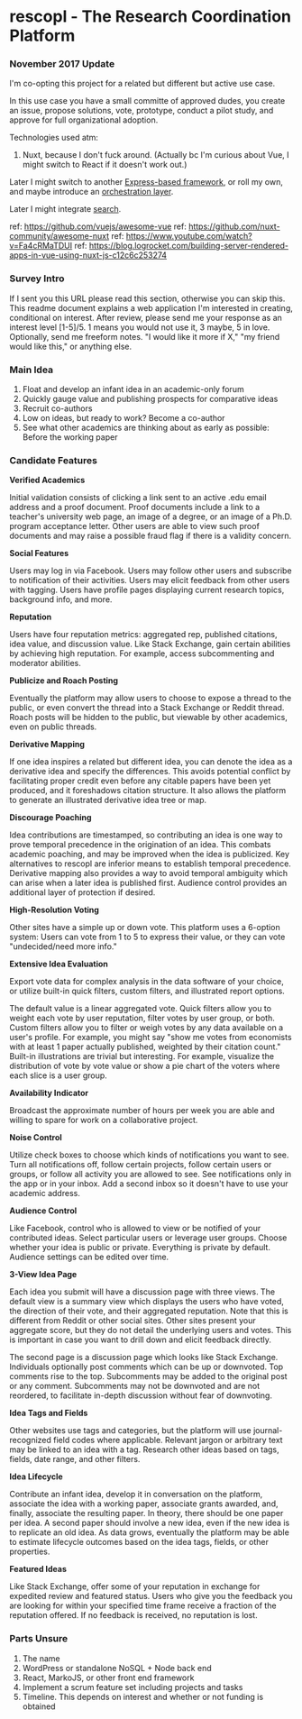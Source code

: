 # rescopl - The Research Coordination Platform

### November 2017 Update

I'm co-opting this project for a related but different but active use case.

In this use case you have a small committe of approved dudes, you create an issue, propose solutions, vote, prototype, conduct a pilot study, and approve for full organizational adoption.

Technologies used atm:
1. Nuxt, because I don't fuck around. (Actually bc I'm curious about Vue, I might switch to React if it doesn't work out.)

Later I might switch to another [Express-based framework](https://expressjs.com/en/resources/frameworks.html), or roll my own, and maybe introduce an [orchestration layer](https://github.com/odino/the-conductor).

Later I might integrate [search](https://www.itemsapi.com/).

ref: https://github.com/vuejs/awesome-vue
ref: https://github.com/nuxt-community/awesome-nuxt
ref: https://www.youtube.com/watch?v=Fa4cRMaTDUI
ref: https://blog.logrocket.com/building-server-rendered-apps-in-vue-using-nuxt-js-c12c6c253274

### Survey Intro
If I sent you this URL please read this section, otherwise you can skip this. This readme document explains a web application I'm interested in creating, conditional on interest. After review, please send me your response as an interest level [1-5]/5. 1 means you would not use it, 3 maybe, 5 in love. Optionally, send me freeform notes. "I would like it more if X," "my friend would like this," or anything else.

### Main Idea
1. Float and develop an infant idea in an academic-only forum
2. Quickly gauge value and publishing prospects for comparative ideas
3. Recruit co-authors
4. Low on ideas, but ready to work? Become a co-author
5. See what other academics are thinking about as early as possible: Before the working paper

### Candidate Features

**Verified Academics**

Initial validation consists of clicking a link sent to an active .edu email address and a proof document. Proof documents include a link to a teacher's university web page, an image of a degree, or an image of a Ph.D. program acceptance letter. Other users are able to view such proof documents and may raise a possible fraud flag if there is a validity concern.

**Social Features**

Users may log in via Facebook. Users may follow other users and subscribe to notification of their activities. Users may elicit feedback from other users with tagging. Users have profile pages displaying current research topics, background info, and more.

**Reputation**

Users have four reputation metrics: aggregated rep, published citations, idea value, and discussion value. Like Stack Exchange, gain certain abilities by achieving high reputation. For example, access subcommenting and moderator abilities.

**Publicize and Roach Posting**

Eventually the platform may allow users to choose to expose a thread to the public, or even convert the thread into a Stack Exchange or Reddit thread. Roach posts will be hidden to the public, but viewable by other academics, even on public threads.

**Derivative Mapping**

If one idea inspires a related but different idea, you can denote the idea as a derivative idea and specify the differences. This avoids potential conflict by facilitating proper credit even before any citable papers have been yet produced, and it foreshadows citation structure. It also allows the platform to generate an illustrated derivative idea tree or map.

**Discourage Poaching**

Idea contributions are timestamped, so contributing an idea is one way to prove temporal precedence in the origination of an idea. This combats academic poaching, and may be improved when the idea is publicized. Key alternatives to rescopl are inferior means to establish temporal precedence. Derivative mapping also provides a way to avoid temporal ambiguity which can arise when a later idea is published first. Audience control provides an additional layer of protection if desired.

**High-Resolution Voting**

Other sites have a simple up or down vote. This platform uses a 6-option system: Users can vote from 1 to 5 to express their value, or they can vote "undecided/need more info."

**Extensive Idea Evaluation**

Export vote data for complex analysis in the data software of your choice, or utilize built-in quick filters, custom filters, and illustrated report options.

The default value is a linear aggregated vote. Quick filters allow you to weight each vote by user reputation, filter votes by user group, or both. Custom filters allow you to filter or weigh votes by any data available on a user's profile. For example, you might say "show me votes from economists with at least 1 paper actually published, weighted by their citation count." Built-in illustrations are trivial but interesting. For example, visualize the distribution of vote by vote value or show a pie chart of the voters where each slice is a user group.

**Availability Indicator**

Broadcast the approximate number of hours per week you are able and willing to spare for work on a collaborative project.

**Noise Control**

Utilize check boxes to choose which kinds of notifications you want to see. Turn all notifications off, follow certain projects, follow certain users or groups, or follow all activity you are allowed to see. See notifications only in the app or in your inbox. Add a second inbox so it doesn't have to use your academic address.

**Audience Control**

Like Facebook, control who is allowed to view or be notified of your contributed ideas. Select particular users or leverage user groups. Choose whether your idea is public or private. Everything is private by default. Audience settings can be edited over time.

**3-View Idea Page**

Each idea you submit will have a discussion page with three views. The default view is a summary view which displays the users who have voted, the direction of their vote, and their aggregated reputation. Note that this is different from Reddit or other social sites. Other sites present your aggregate score, but they do not detail the underlying users and votes. This is important in case you want to drill down and elicit feedback directly.

The second page is a discussion page which looks like Stack Exchange. Individuals optionally post comments which can be up or downvoted. Top comments rise to the top. Subcomments may be added to the original post or any comment. Subcomments may not be downvoted and are not reordered, to facilitate in-depth discussion without fear of downvoting.

**Idea Tags and Fields**

Other websites use tags and categories, but the platform will use journal-recognized field codes where applicable. Relevant jargon or arbitrary text may be linked to an idea with a tag. Research other ideas based on tags, fields, date range, and other filters.

**Idea Lifecycle**

Contribute an infant idea, develop it in conversation on the platform, associate the idea with a working paper, associate grants awarded, and, finally, associate the resulting paper. In theory, there should be one paper per idea. A second paper should involve a new idea, even if the new idea is to replicate an old idea. As data grows, eventually the platform may be able to estimate lifecycle outcomes based on the idea tags, fields, or other properties.

**Featured Ideas**

Like Stack Exchange, offer some of your reputation in exchange for expedited review and featured status. Users who give you the feedback you are looking for within your specified time frame receive a fraction of the reputation offered. If no feedback is received, no reputation is lost.

### Parts Unsure
1. The name
2. WordPress or standalone NoSQL + Node back end
3. React, MarkoJS, or other front end framework
4. Implement a scrum feature set including projects and tasks
5. Timeline. This depends on interest and whether or not funding is obtained
